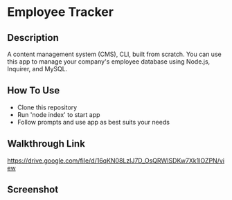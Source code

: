 # Employee Tracker

## Description

A content management system (CMS), CLI, built from scratch. You can use this app to manage your company's employee database using Node.js, Inquirer, and MySQL.

## How To Use

- Clone this repository
- Run 'node index' to start app
- Follow prompts and use app as best suits your needs

## Walkthrough Link

https://drive.google.com/file/d/16qKN08LzlJ7D_OsQRWISDKw7Xk1lOZPN/view

## Screenshot
